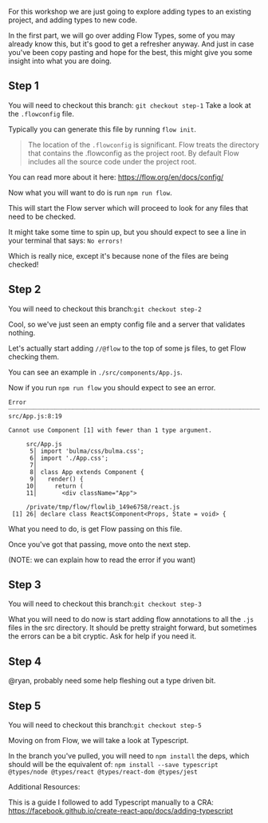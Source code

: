For this workshop we are just going to explore adding types to an existing project, and adding types to new code.

In the first part, we will go over adding Flow Types, some of you may already know this, but it's good to get a refresher anyway. And just in case you've been copy pasting and hope for the best, this might give you some insight into what you are doing.

## Step 1

You will need to checkout this branch: `git checkout step-1`
Take a look at the `.flowconfig` file.

Typically you can generate this file by running `flow init`.

> The location of the `.flowconfig` is significant. Flow treats the directory that contains the .flowconfig as the project root. By default Flow includes all the source code under the project root.

You can read more about it here: https://flow.org/en/docs/config/

Now what you will want to do is run `npm run flow`.

This will start the Flow server which will proceed to look for any files that need to be checked.

It might take some time to spin up, but you should expect to see a line in your terminal that says:
`No errors!`

Which is really nice, except it's because none of the files are being checked!

## Step 2

You will need to checkout this branch:`git checkout step-2`

Cool, so we've just seen an empty config file and a server that validates nothing.

Let's actually start adding `//@flow` to the top of some js files, to get Flow checking them.

You can see an example in `./src/components/App.js`.

Now if you run `npm run flow` you should expect to see an error.

```
Error ┈┈┈┈┈┈┈┈┈┈┈┈┈┈┈┈┈┈┈┈┈┈┈┈┈┈┈┈┈┈┈┈┈┈┈┈┈┈┈┈┈┈┈┈┈┈┈┈┈┈┈┈┈┈┈┈┈┈┈┈┈┈┈┈┈┈┈┈┈┈┈┈┈┈┈┈┈┈┈┈┈┈┈┈┈┈┈┈┈┈┈┈┈┈┈┈┈┈ src/App.js:8:19

Cannot use Component [1] with fewer than 1 type argument.

     src/App.js
      5│ import 'bulma/css/bulma.css';
      6│ import './App.css';
      7│
      8│ class App extends Component {
      9│   render() {
     10│     return (
     11│       <div className="App">

     /private/tmp/flow/flowlib_149e6758/react.js
 [1] 26│ declare class React$Component<Props, State = void> {
```

What you need to do, is get Flow passing on this file.

Once you've got that passing, move onto the next step.

(NOTE: we can explain how to read the error if you want)

## Step 3

You will need to checkout this branch:`git checkout step-3`

What you will need to do now is start adding flow annotations to all the `.js` files in the src directory. It should be pretty straight forward, but sometimes the errors can be a bit cryptic. Ask for help if you need it.

## Step 4

@ryan, probably need some help fleshing out a type driven bit.

## Step 5

You will need to checkout this branch:`git checkout step-5`

Moving on from Flow, we will take a look at Typescript.

In the branch you've pulled, you will need to `npm install` the deps, which should will be the equivalent of:
`npm install --save typescript @types/node @types/react @types/react-dom @types/jest`

Additional Resources:

This is a guide I followed to add Typescript manually to a CRA:
https://facebook.github.io/create-react-app/docs/adding-typescript
